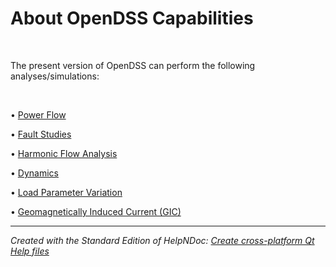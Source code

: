 # About OpenDSS Capabilities

&nbsp;

The present version of OpenDSS can perform the following analyses/simulations:

&nbsp;

• [Power Flow](<PowerFlow.md>)

• [Fault Studies](<FaultStudies1.md>)

• [Harmonic Flow Analysis](<HarmonicFlowAnalysis.md>)

• [Dynamics](<Dynamics.md>)&nbsp;

• [Load Parameter Variation](<LoadParameterVariation.md>)

• [Geomagnetically Induced Current (GIC)](<GeomagneticallyInducedCurrentGIC.md>)
***
_Created with the Standard Edition of HelpNDoc: [Create cross-platform Qt Help files](<https://www.helpndoc.com/feature-tour/create-help-files-for-the-qt-help-framework>)_
